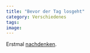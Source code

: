 ```yaml
---
title: "Bevor der Tag losgeht"
category: Verschiedenes
tags: 
image: 
---
```


Erstmal [nachdenken](http://www.jerryandmartha.com/yourdailyart/2005/10/concentration.html).